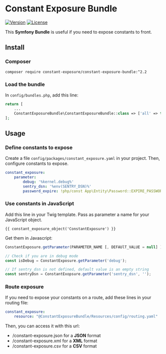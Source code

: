 # Constant Exposure Bundle

[![Version](https://poser.pugx.org/constant-exposure/constant-exposure-bundle/version)](//packagist.org/packages/constant-exposure/constant-exposure-bundle)
[![License](https://poser.pugx.org/constant-exposure/constant-exposure-bundle/license)](//packagist.org/packages/constant-exposure/constant-exposure-bundle)

This **Symfony Bundle** is useful if you need to expose constants to front.

## Install

### Composer
`composer require constant-exposure/constant-exposure-bundle:^2.2` 

### Load the bundle
In `config/bundles.php`, add this line:

``` php 
return [
    ...
    ConstantExposureBundle\ConstantExposureBundle::class => ['all' => true],
];
```
## Usage

### Define constants to expose
Create a file `config/packages/constant_exposure.yaml` in your project. Then, configure constants to expose.
``` yaml
constant_exposure:
    parameter:
        debug: '%kernel.debug%'
        sentry_dsn: '%env(SENTRY_DSN)%'
        password_expire: !php/const App\Entity\Password::EXPIRE_PASSWORD 
```

### Use constants in JavaScript

Add this line in your Twig template. Pass as parameter a name for your JavaScript object.
``` twig
{{ constant_exposure_object('ConstantExposure') }}
```

Get them in Javascript:
``` javascript
ConstantExposure.getParameter(PARAMETER_NAME [, DEFAUlT_VALUE = null] );
```

``` javascript
// Check if you are in debug mode
const isDebug = ConstantExposure.getParameter('debug');

// If sentry_dsn is not defined, default value is an empty string
const sentryDsn = ConstantExopsure.getParameter('sentry_dsn', '');
```

### Route exposure
If you need to expose your constants on a route, add these lines in your routing file:
``` yaml
constant_exposure:
    resource: "@ConstantExposureBundle/Resources/config/routing.yaml"
```

Then, you can access it with this url: 
- /constant-exposure.json for a **JSON** format
- /constant-exposure.xml for a **XML** format
- /constant-exposure.csv for a **CSV** format

